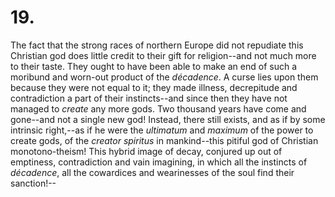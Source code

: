 # 19.

The fact that the strong races of northern Europe did not repudiate this
Christian god does little credit to their gift for religion--and not
much more to their taste. They ought to have been able to make an end of
such a moribund and worn-out product of the _décadence_. A curse lies
upon them because they were not equal to it; they made illness,
decrepitude and contradiction a part of their instincts--and since then
they have not managed to _create_ any more gods. Two thousand years have
come and gone--and not a single new god! Instead, there still exists,
and as if by some intrinsic right,--as if he were the _ultimatum_ and
_maximum_ of the power to create gods, of the _creator spiritus_ in
mankind--this pitiful god of Christian monotono-theism! This hybrid
image of decay, conjured up out of emptiness, contradiction and vain
imagining, in which all the instincts of _décadence_, all the cowardices
and wearinesses of the soul find their sanction!--


